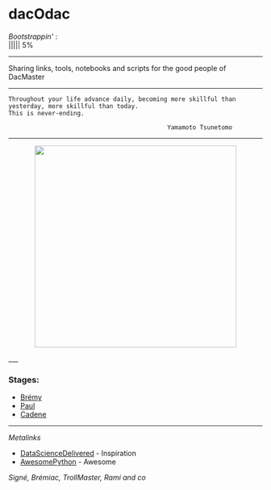 # dacOdac

*Bootstrappin'*  :  
||||| 5%

___

Sharing links, tools, notebooks and scripts for the good people of DacMaster
___

    Throughout your life advance daily, becoming more skillful than yesterday, more skillful than today.
    This is never-ending.

                                                Yamamoto Tsunetomo
___

<p align="center">
<img src="http://octodex.github.com/images/dojocat.jpg" width="400" >
</p>
___


### Stages:
* [Brémy](https://imgflip.com/readImage?iid=9310200)
* [Paul](https://github.com/ottoMatt/dacOdac/blob/master/alpaca/alpaca.md)
* [Cadene](https://github.com/ottoMatt/dacOdac/blob/master/deepfood/deepfood.md)

___

*Metalinks*
* [DataScienceDelivered](https://github.com/ianozsvald/data_science_delivered/blob/master/README.md) - Inspiration
* [AwesomePython](https://github.com/vinta/awesome-python) - Awesome


*Signé, Brémiac, TrollMaster, Rami and co <insert here your name>*
